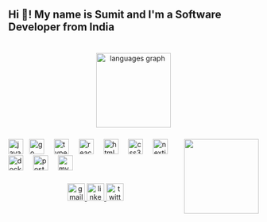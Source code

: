 <h2 align="left">Hi 👋! My name is Sumit and I'm a Software Developer from India</h2>

###

<br clear="both">

<div align="center">
<!--   <img src="https://github-readme-stats.vercel.app/api?username=sumit-02&hide_title=false&hide_rank=false&show_icons=true&include_all_commits=true&count_private=true&disable_animations=false&theme=highcontrast&locale=en&hide_border=true" height="150" alt="stats graph"  /> -->
  <img src="https://github-readme-stats.vercel.app/api/top-langs?username=sumit-02&locale=en&hide_title=false&layout=compact&card_width=320&langs_count=6&theme=merko&hide_border=true" height="150" alt="languages graph"  />
</div>

###

<img align="right" height="150" src="https://as1.ftcdn.net/v2/jpg/08/15/65/70/1000_F_815657097_4bIf46cygUJKB65UYkMgJTfbXk4QPvOJ.jpg"  />

###

<div align="left">
  <img src="https://cdn.jsdelivr.net/gh/devicons/devicon/icons/javascript/javascript-original.svg" height="30" alt="javascript logo"  />
  <img width="4" />
   <img src="https://user-images.githubusercontent.com/3613230/41752586-476b0b24-7596-11e8-95fe-8fd3faa21e8a.png" height="30" alt="go logo"  />
  <img width="12" />
  <img src="https://cdn.jsdelivr.net/gh/devicons/devicon/icons/typescript/typescript-original.svg" height="30" alt="typescript logo"  />
  <img width="12" />
  <img src="https://cdn.jsdelivr.net/gh/devicons/devicon/icons/react/react-original.svg" height="30" alt="react logo"  />
  <img width="12" />
  <img src="https://cdn.jsdelivr.net/gh/devicons/devicon/icons/html5/html5-original.svg" height="30" alt="html5 logo"  />
  <img width="12" />
  <img src="https://cdn.jsdelivr.net/gh/devicons/devicon/icons/css3/css3-original.svg" height="30" alt="css3 logo"  />
  <img width="12" />
  <img src="https://cdn.jsdelivr.net/gh/devicons/devicon/icons/nextjs/nextjs-original.svg" height="30" alt="nextjs logo"  />
  <img width="12" />
  <img src="https://skillicons.dev/icons?i=docker" height="30" alt="docker logo"  />
  <img width="12" />
<!--   <img src="https://cdn.simpleicons.org/kubernetes/326CE5" height="30" alt="kubernetes logo"  />
  <img width="12" />
  <img src="https://skillicons.dev/icons?i=aws" height="30" alt="amazonwebservices logo"  />
  <img width="12" /> -->
  <img src="https://cdn.simpleicons.org/postgresql/4169E1" height="30" alt="postgresql logo"  />
  <img width="12" />
  <img src="https://skillicons.dev/icons?i=mysql" height="30" alt="mysql logo"  />
  <img width="12" />
<!--   <img src="https://cdn.simpleicons.org/fastapi/009688" height="30" alt="fastapi logo"  /> -->
</div>

###

<div align="center">
  <a href="patilsumitkumar402@gmail.com" target="_blank">
    <img src="https://img.shields.io/static/v1?message=Gmail&logo=gmail&label=&color=D14836&logoColor=white&labelColor=ec7063&style=for-the-badge" height="35" alt="gmail logo"  />
  </a>
  <a href="https://www.linkedin.com/in/sumitkumar-patil?" target="_blank">
    <img src="https://img.shields.io/static/v1?message=LinkedIn&logo=linkedin&label=&color=0077B5&logoColor=white&labelColor=&style=for-the-badge" height="35" alt="linkedin logo"  />
  </a>
  <a href="https://x.com/Sumitkumarpati6?" target="_blank">
    <img src="https://img.shields.io/static/v1?message=Twitter&logo=twitter&label=&color=1DA1F2&logoColor=white&labelColor=&style=for-the-badge" height="35" alt="twitter logo"  />
  </a>
</div>

###

<br clear="both">



###
